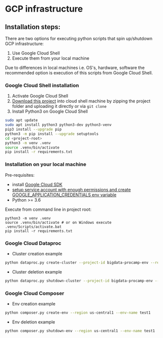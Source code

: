 # GCP infrastructure

## Installation steps:
There are two options for executing python scripts that spin up/shutdown GCP infrastructure:
1. Use Google Cloud Shell
2. Execute them from your local machine

Due to differences in local machines i.e. OS's, hardware, software the recommended option is execution of this scripts
from Google Cloud Shell.

### Google Cloud Shell installation
1. Activate Google Cloud Shell
2. [Download this project](https://cloud.google.com/shell/docs/uploading-and-downloading-files) into cloud shell machine
by zipping the project folder and uploading it directly or via `git clone`
3. Install Python3 on Google Cloud Shell
```bash
sudo apt update
sudo apt install python3 python3-dev python3-venv
pip3 install --upgrade pip
python3 -m pip install --upgrade setuptools
cd <project-root>
python3 -m venv .venv
source .venv/bin/activate
pip install -r requirements.txt
```

### Installation on your local machine

Pre-requisites:
- install [Google Cloud SDK](https://cloud.google.com/sdk/docs/quickstart)
- [setup service account with enough permissions and create GOOGLE_APPLICATION_CREDENTIALS env variable](https://cloud.google.com/docs/authentication/production#passing_variable) 
- Python >= 3.6

Execute from command line in project root:
```$bash
python3 -m venv .venv
source .venv/bin/activate # or on Windows execute .venv/Scripts/activate.bat
pip install -r requirements.txt
```


### Google Cloud Dataproc

- Cluster creation example
```bash
python dataproc.py create-cluster --project-id bigdata-procamp-env --region us-central1 --cluster-name test1 --create-buckets
```
- Cluster deletion example
```bash
python dataproc.py shutdown-cluster --project-id bigdata-procamp-env --region us-central1 --cluster-name test1 --delete-buckets
```

### Google Cloud Composer

- Env creation example
```bash
python composer.py create-env --region us-central1 --env-name test1
```
- Env deletion example
```bash
python composer.py shutdown-env --region us-central1 --env-name test1
```
